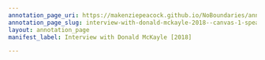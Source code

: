 ```yaml
---
annotation_page_uri: https://makenziepeacock.github.io/NoBoundaries/annotations/interview-with-donald-mckayle-2018--canvas-1-speaker-3.json
annotation_page_slug: interview-with-donald-mckayle-2018--canvas-1-speaker-3
layout: annotation_page
manifest_label: Interview with Donald McKayle [2018]

---
```

